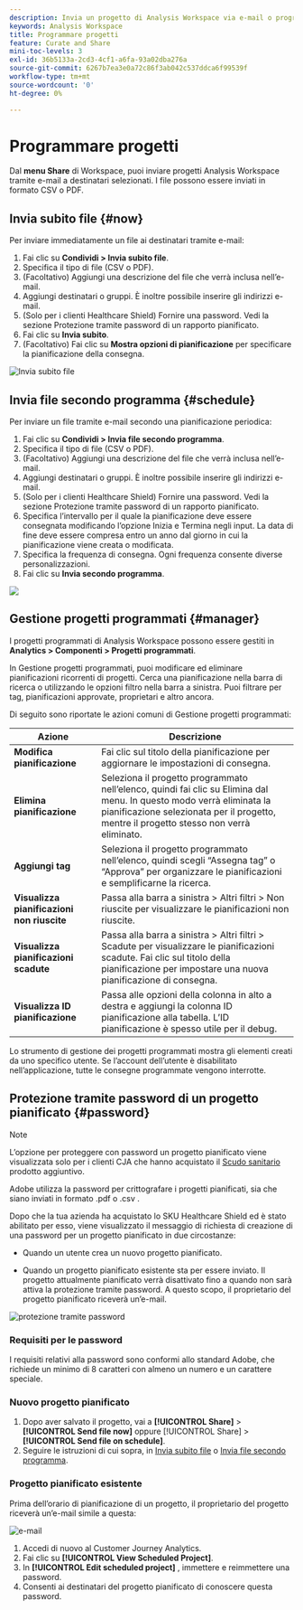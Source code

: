 ```yaml
---
description: Invia un progetto di Analysis Workspace via e-mail o programmane la consegna.
keywords: Analysis Workspace
title: Programmare progetti
feature: Curate and Share
mini-toc-levels: 3
exl-id: 36b5133a-2cd3-4cf1-a6fa-93a02dba276a
source-git-commit: 6267b7ea3e0a72c86f3ab042c537ddca6f99539f
workflow-type: tm+mt
source-wordcount: '0'
ht-degree: 0%

---
```


# Programmare progetti

Dal **menu Share** di Workspace, puoi inviare progetti Analysis Workspace tramite e-mail a destinatari selezionati. I file possono essere inviati in formato CSV o PDF.

## Invia subito file {#now}

Per inviare immediatamente un file ai destinatari tramite e-mail:

1. Fai clic su **Condividi > Invia subito file**.
1. Specifica il tipo di file (CSV o PDF).
1. (Facoltativo) Aggiungi una descrizione del file che verrà inclusa nell’e-mail.
1. Aggiungi destinatari o gruppi. È inoltre possibile inserire gli indirizzi e-mail.
1. (Solo per i clienti Healthcare Shield) Fornire una password. Vedi la sezione Protezione tramite password di un rapporto pianificato.
1. Fai clic su **Invia subito**.
1. (Facoltativo) Fai clic su **Mostra opzioni di pianificazione** per specificare la pianificazione della consegna.

![Invia subito file](assets/send-file-no-scheduling-options.JPG)

## Invia file secondo programma {#schedule}

Per inviare un file tramite e-mail secondo una pianificazione periodica:

1. Fai clic su **Condividi > Invia file secondo programma**.
1. Specifica il tipo di file (CSV o PDF).
1. (Facoltativo) Aggiungi una descrizione del file che verrà inclusa nell’e-mail.
1. Aggiungi destinatari o gruppi. È inoltre possibile inserire gli indirizzi e-mail.
1. (Solo per i clienti Healthcare Shield) Fornire una password. Vedi la sezione Protezione tramite password di un rapporto pianificato.
1. Specifica l’intervallo per il quale la pianificazione deve essere consegnata modificando l’opzione Inizia e Termina negli input. La data di fine deve essere compresa entro un anno dal giorno in cui la pianificazione viene creata o modificata.
1. Specifica la frequenza di consegna. Ogni frequenza consente diverse personalizzazioni.
1. Fai clic su **Invia secondo programma**.

![](assets/send-file.JPG)

## Gestione progetti programmati {#manager}

I progetti programmati di Analysis Workspace possono essere gestiti in **Analytics > Componenti > Progetti programmati**.

In Gestione progetti programmati, puoi modificare ed eliminare pianificazioni ricorrenti di progetti. Cerca una pianificazione nella barra di ricerca o utilizzando le opzioni filtro nella barra a sinistra. Puoi filtrare per tag, pianificazioni approvate, proprietari e altro ancora.

Di seguito sono riportate le azioni comuni di Gestione progetti programmati:

| Azione | Descrizione |
|---|---|
| **Modifica pianificazione** | Fai clic sul titolo della pianificazione per aggiornare le impostazioni di consegna. |
| **Elimina pianificazione** | Seleziona il progetto programmato nell’elenco, quindi fai clic su Elimina dal menu. In questo modo verrà eliminata la pianificazione selezionata per il progetto, mentre il progetto stesso non verrà eliminato. |
| **Aggiungi tag** | Seleziona il progetto programmato nell’elenco, quindi scegli “Assegna tag” o “Approva” per organizzare le pianificazioni e semplificarne la ricerca. |
| **Visualizza pianificazioni non riuscite** | Passa alla barra a sinistra > Altri filtri > Non riuscite per visualizzare le pianificazioni non riuscite. |
| **Visualizza pianificazioni scadute** | Passa alla barra a sinistra > Altri filtri > Scadute per visualizzare le pianificazioni scadute. Fai clic sul titolo della pianificazione per impostare una nuova pianificazione di consegna. |
| **Visualizza ID pianificazione** | Passa alle opzioni della colonna in alto a destra e aggiungi la colonna ID pianificazione alla tabella. L’ID pianificazione è spesso utile per il debug. |

Lo strumento di gestione dei progetti programmati mostra gli elementi creati da uno specifico utente. Se l’account dell’utente è disabilitato nell’applicazione, tutte le consegne programmate vengono interrotte.

## Protezione tramite password di un progetto pianificato {#password}

>[!NOTE]
>
>L’opzione per proteggere con password un progetto pianificato viene visualizzata solo per i clienti CJA che hanno acquistato il [Scudo sanitario](https://experienceleague.adobe.com/docs/blueprints-learn/architecture/vertical-blueprints/healthcare-vertical.html%3Flang%3Den) prodotto aggiuntivo.

Adobe utilizza la password per crittografare i progetti pianificati, sia che siano inviati in formato .pdf o .csv .

Dopo che la tua azienda ha acquistato lo SKU Healthcare Shield ed è stato abilitato per esso, viene visualizzato il messaggio di richiesta di creazione di una password per un progetto pianificato in due circostanze:

* Quando un utente crea un nuovo progetto pianificato.

* Quando un progetto pianificato esistente sta per essere inviato. Il progetto attualmente pianificato verrà disattivato fino a quando non sarà attiva la protezione tramite password. A questo scopo, il proprietario del progetto pianificato riceverà un’e-mail.

![protezione tramite password](assets/password.png)

### Requisiti per le password

I requisiti relativi alla password sono conformi allo standard Adobe, che richiede un minimo di 8 caratteri con almeno un numero e un carattere speciale.

### Nuovo progetto pianificato

1. Dopo aver salvato il progetto, vai a **[!UICONTROL Share]** > **[!UICONTROL Send file now]** oppure [!UICONTROL Share] > **[!UICONTROL Send file on schedule]**.
1. Seguire le istruzioni di cui sopra, in [Invia subito file](https://experienceleague.adobe.com/docs/analytics-platform/using/cja-workspace/curate-share/t-schedule-report.html#now) o [Invia file secondo programma](https://experienceleague.adobe.com/docs/analytics-platform/using/cja-workspace/curate-share/t-schedule-report.html#schedule).

### Progetto pianificato esistente

Prima dell’orario di pianificazione di un progetto, il proprietario del progetto riceverà un’e-mail simile a questa:

![e-mail](assets/email-password.png)

1. Accedi di nuovo al Customer Journey Analytics.
1. Fai clic su **[!UICONTROL View Scheduled Project]**.
1. In **[!UICONTROL Edit scheduled project]** , immettere e reimmettere una password.
1. Consenti ai destinatari del progetto pianificato di conoscere questa password.


